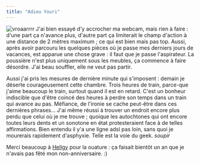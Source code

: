 ```yaml
---
title: "Adieu Youri"
---
```


![vroaarrrr](http://static.cyprio.net/wtf/old_pics/cam/2004-02/thb_cam_040204142758.jpg)
J'ai bien essayé d'y accrocher ma webcam, mais rien à faire : d'une part ça
n'avance plus, d'autre part ça limiterait le champ d'action à une distance de
2 mètres maximum ; ce qui est bien mais pas top. Aussi, après avoir parcouru
les quelques pièces où je passe mes derniers jours de vacances, est apparue
une chose grave : il faut que je passe l'aspirateur. La poussière n'est plus
uniquement sous les meubles, ça commence à faire désordre. J'ai beau souffler,
elle ne veut pas partir.

Aussi j'ai pris les mesures de dernière minute qui s'imposent : demain je
déserte courageusement cette chambre. Trois heures de train, parce-que j'aime
beaucoup le train, surtout quand il est en retard. C'est un bonheur indiscible
que d'être coincé des heures à perdre son temps dans un train qui avance au
pas. Méfiance, de l'ironie se cache peut-être dans ces dernières phrases...
J'ai même réussi à trouver un endroit encore plus perdu que celui où je me
trouve ; quoique les autochtones qui ont encore toutes leurs dents et un
sonotone en état protesteraient face à de telles affirmations. Bien entendu il
y'a une ligne adsl pas loin, sans quoi je mourerais rapidement d'asphyxie.
Telle est la voie du geek. *soupir*

Merci beaucoup à [Hellgy](http://weblog.redisdead.net) pour la ouature : ça
faisait bientôt un an que je n'avais pas fêté mon non-anniversaire. :)


